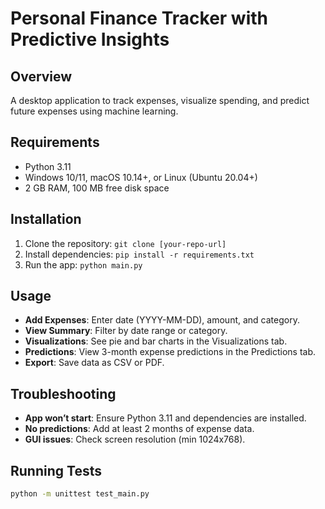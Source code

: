 # Personal Finance Tracker with Predictive Insights

## Overview
A desktop application to track expenses, visualize spending, and predict future expenses using machine learning.

## Requirements
- Python 3.11
- Windows 10/11, macOS 10.14+, or Linux (Ubuntu 20.04+)
- 2 GB RAM, 100 MB free disk space

## Installation
1. Clone the repository: `git clone [your-repo-url]`
2. Install dependencies: `pip install -r requirements.txt`
3. Run the app: `python main.py`

## Usage
- **Add Expenses**: Enter date (YYYY-MM-DD), amount, and category.
- **View Summary**: Filter by date range or category.
- **Visualizations**: See pie and bar charts in the Visualizations tab.
- **Predictions**: View 3-month expense predictions in the Predictions tab.
- **Export**: Save data as CSV or PDF.

## Troubleshooting
- **App won’t start**: Ensure Python 3.11 and dependencies are installed.
- **No predictions**: Add at least 2 months of expense data.
- **GUI issues**: Check screen resolution (min 1024x768).

## Running Tests
```bash
python -m unittest test_main.py